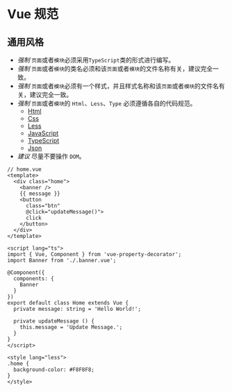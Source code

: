 # Vue 规范

## 通用风格

* *强制* `页面`或者`模块`必须采用`TypeScript`类的形式进行编写。
* *强制* `页面`或者`模块`的类名必须和该`页面`或者`模块`的文件名称有关，建议完全一致。
* *强制* `页面`或者`模块`必须有一个样式，并且样式名称和该`页面`或者`模块`的文件名有关，建议完全一致。
* *强制* `页面`或者`模块`的 `Html`、`Less`、`Type` 必须遵循各自的代码规范。
  * [Html](./html.md)
  * [Css](./css.md)
  * [Less](./less.md)
  * [JavaScript](./javascript.md)
  * [TypeScript](./typescript.md)
  * [Json](./json.md)
* *建议* 尽量不要操作 `DOM`。

```vue
// home.vue
<template>
  <div class="home">
    <banner />
    {{ message }}
    <button
      class="btn"
      @click="updateMessage()">
      click
    </button>
  </div>
</template>

<script lang="ts">
import { Vue, Component } from 'vue-property-decorator';
import Banner from './.banner.vue';

@Component({
  components: {
    Banner
  }
})
export default class Home extends Vue {
  private message: string = 'Hello World!';

  private updateMessage () {
    this.message = 'Update Message.';
  }
}
</script>

<style lang="less">
.home {
  background-color: #F8F8F8;
}
</style>

```
